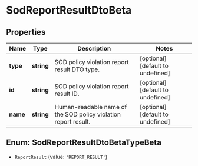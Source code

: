 # SodReportResultDtoBeta

## Properties

Name | Type | Description | Notes
------------ | ------------- | ------------- | -------------
**type** | **string** | SOD policy violation report result DTO type. | [optional] [default to undefined]
**id** | **string** | SOD policy violation report result ID. | [optional] [default to undefined]
**name** | **string** | Human-readable name of the SOD policy violation report result. | [optional] [default to undefined]



## Enum: SodReportResultDtoBetaTypeBeta


* `ReportResult` (value: `'REPORT_RESULT'`)



